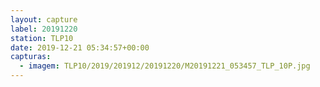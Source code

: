 ```yaml
---
layout: capture
label: 20191220
station: TLP10
date: 2019-12-21 05:34:57+00:00
capturas:
  - imagem: TLP10/2019/201912/20191220/M20191221_053457_TLP_10P.jpg
---
```

